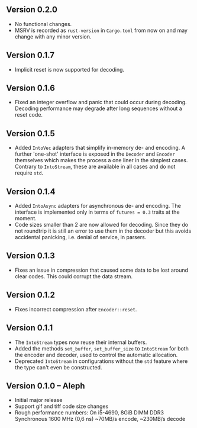 ## Version 0.2.0

- No functional changes.
- MSRV is recorded as `rust-version` in `Cargo.toml` from now on and may change
  with any minor version.

## Version 0.1.7

- Implicit reset is now supported for decoding.

## Version 0.1.6

- Fixed an integer overflow and panic that could occur during decoding.
  Decoding performance may degrade after long sequences without a reset code.

## Version 0.1.5

- Added `IntoVec` adapters that simplify in-memory de- and encoding. A further
  'one-shot' interface is exposed in the `Decoder` and `Encoder` themselves
  which makes the process a one liner in the simplest cases. Contrary to
  `IntoStream`, these are available in all cases and do not require `std`.

## Version 0.1.4

- Added `IntoAsync` adapters for asynchronous de- and encoding. The interface
  is implemented only in terms of `futures = 0.3` traits at the moment.
- Code sizes smaller than 2 are now allowed for decoding. Since they do not
  roundtrip it is still an error to use them in the decoder but this avoids
  accidental panicking, i.e. denial of service, in parsers.

## Version 0.1.3

- Fixes an issue in compression that caused some data to be lost around clear
  codes. This could corrupt the data stream.

## Version 0.1.2

- Fixes incorrect compression after `Encoder::reset`.

## Version 0.1.1 

- The `IntoStream` types now reuse their internal buffers.
- Added the methods `set_buffer`, `set_buffer_size` to `IntoStream` for both
  the encoder and decoder, used to control the automatic allocation.
- Deprecated `IntoStream` in configurations without the `std` feature where the
  type can't even be constructed.

## Version 0.1.0 – Aleph

- Initial major release
- Support gif and tiff code size changes
- Rough performance numbers:
  On i5-4690, 8GiB DIMM DDR3 Synchronous 1600 MHz (0,6 ns)
  ~70MB/s encode, ~230MB/s decode
